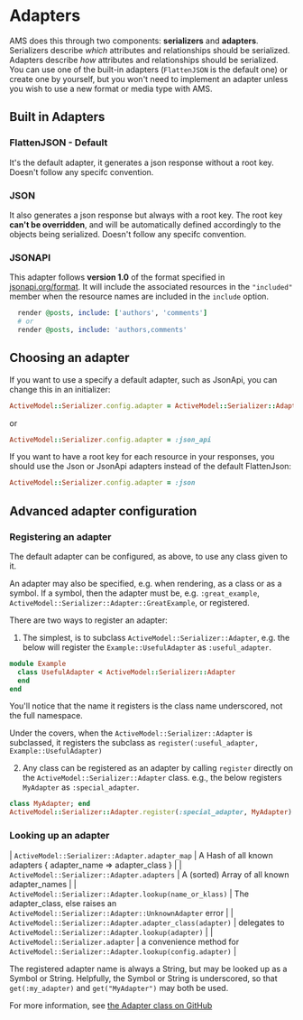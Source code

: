 # Adapters

AMS does this through two components: **serializers** and **adapters**.
Serializers describe _which_ attributes and relationships should be serialized.
Adapters describe _how_ attributes and relationships should be serialized.
You can use one of the built-in adapters (```FlattenJSON``` is the default one) or create one by yourself, but you won't need to implement an adapter unless you wish to use a new format or media type with AMS.

## Built in Adapters

### FlattenJSON - Default

It's the default adapter, it generates a json response without a root key.
Doesn't follow any specifc convention.

### JSON

It also generates a json response but always with a root key. The root key **can't be overridden**, and will be automatically defined accordingly to the objects being serialized.
Doesn't follow any specifc convention.

### JSONAPI

This adapter follows **version 1.0** of the format specified in
[jsonapi.org/format](http://jsonapi.org/format). It will include the associated
resources in the `"included"` member when the resource names are included in the
`include` option.

```ruby
  render @posts, include: ['authors', 'comments']
  # or
  render @posts, include: 'authors,comments'
```

## Choosing an adapter

If you want to use a specify a default adapter, such as JsonApi, you can change this in an initializer:

```ruby
ActiveModel::Serializer.config.adapter = ActiveModel::Serializer::Adapter::JsonApi
```

or

```ruby
ActiveModel::Serializer.config.adapter = :json_api
```

If you want to have a root key for each resource in your responses, you should use the Json or
JsonApi adapters instead of the default FlattenJson:

```ruby
ActiveModel::Serializer.config.adapter = :json
```

## Advanced adapter configuration

### Registering an adapter

The default adapter can be configured, as above, to use any class given to it.

An adapter may also be specified, e.g. when rendering, as a class or as a symbol.
If a symbol, then the adapter must be, e.g. `:great_example`,
`ActiveModel::Serializer::Adapter::GreatExample`, or registered.

There are two ways to register an adapter:

1) The simplest, is to subclass `ActiveModel::Serializer::Adapter`, e.g. the below will
register the `Example::UsefulAdapter` as `:useful_adapter`.

```ruby
module Example
  class UsefulAdapter < ActiveModel::Serializer::Adapter
  end
end
```

You'll notice that the name it registers is the class name underscored, not the full namespace.

Under the covers, when the `ActiveModel::Serializer::Adapter` is subclassed, it registers
the subclass as `register(:useful_adapter, Example::UsefulAdapter)`

2) Any class can be registered as an adapter by calling `register` directly on the
`ActiveModel::Serializer::Adapter` class. e.g., the below registers `MyAdapter` as
`:special_adapter`.

```ruby
class MyAdapter; end
ActiveModel::Serializer::Adapter.register(:special_adapter, MyAdapter)
```

### Looking up an adapter

| `ActiveModel::Serializer::Adapter.adapter_map` | A Hash of all known adapters { adapter_name => adapter_class } |
| `ActiveModel::Serializer::Adapter.adapters`    | A (sorted) Array of all known adapter_names |
| `ActiveModel::Serializer::Adapter.lookup(name_or_klass)` |  The adapter_class, else raises an `ActiveModel::Serializer::Adapter::UnknownAdapter` error |
| `ActiveModel::Serializer::Adapter.adapter_class(adapter)` | delegates to `ActiveModel::Serializer::Adapter.lookup(adapter)` |
| `ActiveModel::Serializer.adapter` | a convenience method for `ActiveModel::Serializer::Adapter.lookup(config.adapter)` |

The registered adapter name is always a String, but may be looked up as a Symbol or String.
Helpfully, the Symbol or String is underscored, so that `get(:my_adapter)` and `get("MyAdapter")`
may both be used.

For more information, see [the Adapter class on GitHub](https://github.com/rails-api/active_model_serializers/blob/master/lib/active_model/serializer/adapter.rb)
